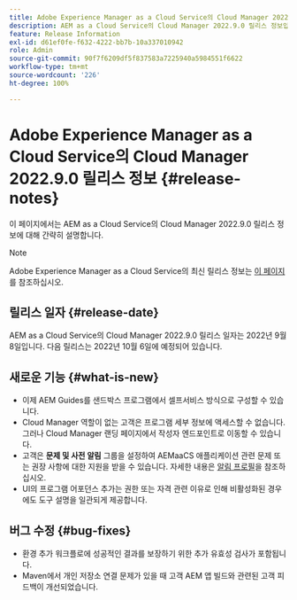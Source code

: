 ```yaml
---
title: Adobe Experience Manager as a Cloud Service의 Cloud Manager 2022.9.0 릴리스 정보
description: AEM as a Cloud Service의 Cloud Manager 2022.9.0 릴리스 정보입니다.
feature: Release Information
exl-id: d61ef0fe-f632-4222-bb7b-10a337010942
role: Admin
source-git-commit: 90f7f6209df5f837583a7225940a5984551f6622
workflow-type: tm+mt
source-wordcount: '226'
ht-degree: 100%

---
```


# Adobe Experience Manager as a Cloud Service의 Cloud Manager 2022.9.0 릴리스 정보 {#release-notes}

이 페이지에서는 AEM as a Cloud Service의 Cloud Manager 2022.9.0 릴리스 정보에 대해 간략히 설명합니다.

>[!NOTE]
>
>Adobe Experience Manager as a Cloud Service의 최신 릴리스 정보는 [이 페이지](/help/release-notes/release-notes-cloud/release-notes-current.md)를 참조하십시오.

## 릴리스 일자 {#release-date}

AEM as a Cloud Service의 Cloud Manager 2022.9.0 릴리스 일자는 2022년 9월 8일입니다. 다음 릴리스는 2022년 10월 6일에 예정되어 있습니다.

## 새로운 기능 {#what-is-new}

* 이제 AEM Guides를 샌드박스 프로그램에서 셀프서비스 방식으로 구성할 수 있습니다.
* Cloud Manager 역할이 없는 고객은 프로그램 세부 정보에 액세스할 수 없습니다. 그러나 Cloud Manager 랜딩 페이지에서 작성자 엔드포인트로 이동할 수 있습니다.
* 고객은 **문제 및 사전 알림** 그룹을 설정하여 AEMaaCS 애플리케이션 관련 문제 또는 권장 사항에 대한 지원을 받을 수 있습니다. 자세한 내용은 [알림 프로필](/help/journey-onboarding/notification-profiles.md)을 참조하십시오.
* UI의 프로그램 어포던스 추가는 권한 또는 자격 관련 이유로 인해 비활성화된 경우에도 도구 설명을 일관되게 제공합니다.

## 버그 수정 {#bug-fixes}

* 환경 추가 워크플로에 성공적인 결과를 보장하기 위한 추가 유효성 검사가 포함됩니다.
* Maven에서 개인 저장소 연결 문제가 있을 때 고객 AEM 앱 빌드와 관련된 고객 피드백이 개선되었습니다.
